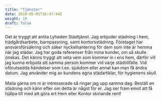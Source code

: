 ```yaml
---
title: "Tjänster"
date: 2018-05-01T16:47:44Z
weight: 10
draft: false
---
```


Det är tryggt att anlita Lyheden Städtjänst. Jag erbjuder städning i hem, trädgårdsarbete, barnpassning, samt kontorsstädning. Företaget har ansvarsförsäkring och säker nyckelhantering för dem som inte är hemma när jag städar. Jag har goda referenser från mina kunder, om så skulle önskas.
Det känns tryggt att veta vem som kommer in i ens hem, därför vill jag kunna erbjuda att samma person kommer vid varje städtillfälle.  Vid oförutsedda händelser som t.ex. sjukdom eller annat kan man få ändra datum. Jag använder mig av kundens egna städartiklar, för hygienens skull.
<br><br>
Maila gärna om ni är intresserade så ringer jag upp samma dag. Beställ en städning och känn efter om detta är något för er.
Jag ser fram emot att få hjälpa till med att göra ert Hem eller Kontor skinande rent!
